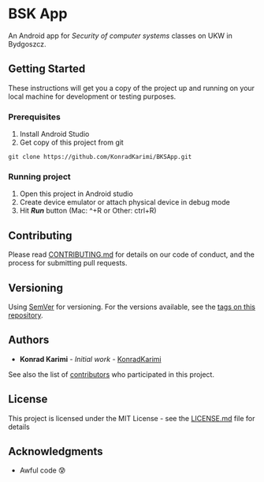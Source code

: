 # BSK App

An Android app for *Security of computer systems* classes on UKW in Bydgoszcz.

## Getting Started

These instructions will get you a copy of the project up and running on your local machine for development or testing purposes.

### Prerequisites

1. Install Android Studio
2. Get copy of this project from git

```
git clone https://github.com/KonradKarimi/BKSApp.git
```

### Running project

1. Open this project in Android studio
2. Create device emulator or attach physical device in debug mode
3. Hit ***Run*** button (Mac: ^+R or Other: ctrl+R)

## Contributing

Please read [CONTRIBUTING.md](https://github.com/KonradKarimi/BSKApp) for details on our code of conduct, and the process for submitting pull requests.

## Versioning

Using [SemVer](http://semver.org/) for versioning. For the versions available, see the [tags on this repository](https://github.com/KonradKarimi/BSKApp/tags).

## Authors

* **Konrad Karimi** - *Initial work* - [KonradKarimi](https://github.com/KonradKarimi)

See also the list of [contributors](https://github.com/KonradKarimi/BSKApp/contributors) who participated in this project.

## License

This project is licensed under the MIT License - see the [LICENSE.md](LICENSE.md) file for details

## Acknowledgments

* Awful code :cold_sweat:
